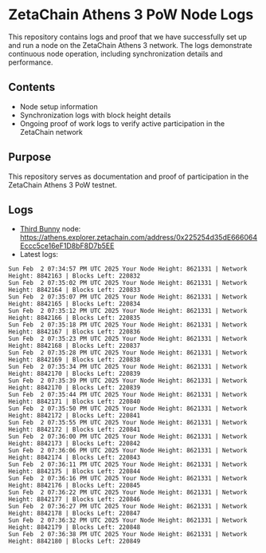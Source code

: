 # ZetaChain Athens 3 PoW Node Logs
This repository contains logs and proof that we have successfully set up and run a node on the ZetaChain Athens 3 network. The logs demonstrate continuous node operation, including synchronization details and performance.

## Contents
- Node setup information
- Synchronization logs with block height details
- Ongoing proof of work logs to verify active participation in the ZetaChain network

## Purpose
This repository serves as documentation and proof of participation in the ZetaChain Athens 3 PoW testnet.

## Logs

- [Third Bunny](https://thirdbunny.xyz/) node: https://athens.explorer.zetachain.com/address/0x225254d35dE666064Eccc5ce16eF1D8bF8D7b5EE
- Latest logs:
```
Sun Feb  2 07:34:57 PM UTC 2025 Your Node Height: 8621331 | Network Height: 8842163 | Blocks Left: 220832
Sun Feb  2 07:35:02 PM UTC 2025 Your Node Height: 8621331 | Network Height: 8842164 | Blocks Left: 220833
Sun Feb  2 07:35:07 PM UTC 2025 Your Node Height: 8621331 | Network Height: 8842165 | Blocks Left: 220834
Sun Feb  2 07:35:12 PM UTC 2025 Your Node Height: 8621331 | Network Height: 8842166 | Blocks Left: 220835
Sun Feb  2 07:35:18 PM UTC 2025 Your Node Height: 8621331 | Network Height: 8842167 | Blocks Left: 220836
Sun Feb  2 07:35:23 PM UTC 2025 Your Node Height: 8621331 | Network Height: 8842168 | Blocks Left: 220837
Sun Feb  2 07:35:28 PM UTC 2025 Your Node Height: 8621331 | Network Height: 8842169 | Blocks Left: 220838
Sun Feb  2 07:35:34 PM UTC 2025 Your Node Height: 8621331 | Network Height: 8842170 | Blocks Left: 220839
Sun Feb  2 07:35:39 PM UTC 2025 Your Node Height: 8621331 | Network Height: 8842170 | Blocks Left: 220839
Sun Feb  2 07:35:44 PM UTC 2025 Your Node Height: 8621331 | Network Height: 8842171 | Blocks Left: 220840
Sun Feb  2 07:35:50 PM UTC 2025 Your Node Height: 8621331 | Network Height: 8842172 | Blocks Left: 220841
Sun Feb  2 07:35:55 PM UTC 2025 Your Node Height: 8621331 | Network Height: 8842172 | Blocks Left: 220841
Sun Feb  2 07:36:00 PM UTC 2025 Your Node Height: 8621331 | Network Height: 8842173 | Blocks Left: 220842
Sun Feb  2 07:36:06 PM UTC 2025 Your Node Height: 8621331 | Network Height: 8842174 | Blocks Left: 220843
Sun Feb  2 07:36:11 PM UTC 2025 Your Node Height: 8621331 | Network Height: 8842175 | Blocks Left: 220844
Sun Feb  2 07:36:16 PM UTC 2025 Your Node Height: 8621331 | Network Height: 8842176 | Blocks Left: 220845
Sun Feb  2 07:36:22 PM UTC 2025 Your Node Height: 8621331 | Network Height: 8842177 | Blocks Left: 220846
Sun Feb  2 07:36:27 PM UTC 2025 Your Node Height: 8621331 | Network Height: 8842178 | Blocks Left: 220847
Sun Feb  2 07:36:32 PM UTC 2025 Your Node Height: 8621331 | Network Height: 8842179 | Blocks Left: 220848
Sun Feb  2 07:36:38 PM UTC 2025 Your Node Height: 8621331 | Network Height: 8842180 | Blocks Left: 220849
```
